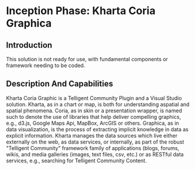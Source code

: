 # Inception Phase: Kharta Coria Graphica
## Introduction
This solution is not ready for use, with fundamental components or framework needing to be coded.
## Description And Capabilities
Kharta Coria Graphic is a Telligent Community Plugin and a Visual Studio solution.  Kharta, as in a chart or map, is both for understanding aspatial and spatial phenomena.  Coria, as in skin or a presentation wrapper, is named such to denote the use of libraries that help deliver compelling graphics, e.g., d3.js, Google Maps Api, MapBox, ArcGIS or others.  Graphica, as in data visualization, is the process of extracting implicit knowledge in data as explicit information.  Kharta manages the data sources which live either externally on the web, as data services, or internally, as part of the robust "Telligent Community" framework family of applications (blogs, forums, wikis, and media galleries (images, text files, csv, etc.) or as RESTful data services, e.g., searching for Telligent Community Content. 
